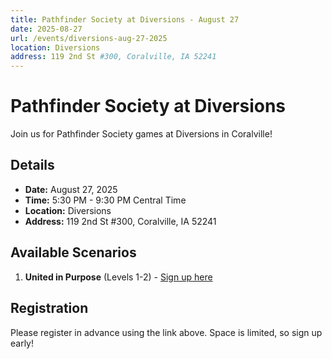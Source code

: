 ```yaml
---
title: Pathfinder Society at Diversions - August 27
date: 2025-08-27
url: /events/diversions-aug-27-2025
location: Diversions
address: 119 2nd St #300, Coralville, IA 52241
---
```


# Pathfinder Society at Diversions

Join us for Pathfinder Society games at Diversions in Coralville!

## Details

- **Date:** August 27, 2025
- **Time:** 5:30 PM - 9:30 PM Central Time
- **Location:** Diversions
- **Address:** 119 2nd St #300, Coralville, IA 52241

## Available Scenarios

1. **United in Purpose** (Levels 1-2) - [Sign up here](https://www.rpgchronicles.net/session/ad88f0d0-065c-4edc-a79b-92d9377ac1d3/pregame)

## Registration

Please register in advance using the link above. Space is limited, so sign up early!